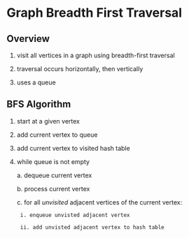 # __Graph Breadth First Traversal__

## Overview

1. visit all vertices in a graph using breadth-first traversal

2. traversal occurs horizontally, then vertically

3. uses a queue

## BFS Algorithm 

1. start at a given vertex

2. add current vertex to queue

3. add current vertex to visited hash table

4. while queue is not empty

    a. dequeue current vertex

    b. process current vertex

    c. for all _unvisited_ adjacent vertices of the current vertex:

        i. enqueue unvisted adjacent vertex

        ii. add unvisted adjacent vertex to hash table
